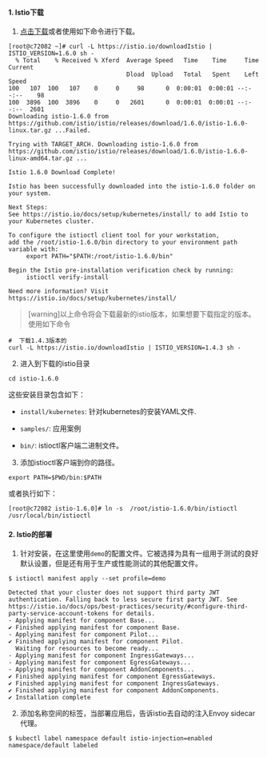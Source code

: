 #### 1. Istio下载

1. [点击下载](https://github.com/istio/istio/releases/tag/1.6.0 "点击下载")或者使用如下命令进行下载。

```shell
[root@c72082 ~]# curl -L https://istio.io/downloadIstio | ISTIO_VERSION=1.6.0 sh -
  % Total    % Received % Xferd  Average Speed   Time    Time     Time  Current
                                 Dload  Upload   Total   Spent    Left  Speed
100   107  100   107    0     0     98      0  0:00:01  0:00:01 --:--:--    98
100  3896  100  3896    0     0   2601      0  0:00:01  0:00:01 --:--:--  2601
Downloading istio-1.6.0 from https://github.com/istio/istio/releases/download/1.6.0/istio-1.6.0-linux.tar.gz ...Failed.

Trying with TARGET_ARCH. Downloading istio-1.6.0 from https://github.com/istio/istio/releases/download/1.6.0/istio-1.6.0-linux-amd64.tar.gz ...

Istio 1.6.0 Download Complete!

Istio has been successfully downloaded into the istio-1.6.0 folder on your system.

Next Steps:
See https://istio.io/docs/setup/kubernetes/install/ to add Istio to your Kubernetes cluster.

To configure the istioctl client tool for your workstation,
add the /root/istio-1.6.0/bin directory to your environment path variable with:
	 export PATH="$PATH:/root/istio-1.6.0/bin"

Begin the Istio pre-installation verification check by running:
	 istioctl verify-install

Need more information? Visit https://istio.io/docs/setup/kubernetes/install/
```

>[warning]以上命令将会下载最新的istio版本，如果想要下载指定的版本。使用如下命令

```shell
#  下载1.4.3版本的
curl -L https://istio.io/downloadIstio | ISTIO_VERSION=1.4.3 sh -
```

2. 进入到下载的istio目录

```shell
cd istio-1.6.0
```

这些安装目录包含如下：

- `install/kubernetes`: 针对kubernetes的安装YAML文件.

- `samples/`: 应用案例

- `bin/`: istioctl客户端二进制文件。

3. 添加istioctl客户端到你的路径。

```shell
export PATH=$PWD/bin:$PATH
```

或者执行如下：

```shell
[root@c72082 istio-1.6.0]# ln -s  /root/istio-1.6.0/bin/istioctl /usr/local/bin/istioctl
```

#### 2. Istio的部署
1. 针对安装，在这里使用`demo`的配置文件。它被选择为具有一组用于测试的良好默认设置，但是还有用于生产或性能测试的其他配置文件。

```shell
$ istioctl manifest apply --set profile=demo

Detected that your cluster does not support third party JWT authentication. Falling back to less secure first party JWT. See https://istio.io/docs/ops/best-practices/security/#configure-third-party-service-account-tokens for details.
- Applying manifest for component Base...
✔ Finished applying manifest for component Base.
- Applying manifest for component Pilot...
✔ Finished applying manifest for component Pilot.
  Waiting for resources to become ready...
- Applying manifest for component IngressGateways...
- Applying manifest for component EgressGateways...
- Applying manifest for component AddonComponents...
✔ Finished applying manifest for component EgressGateways.
✔ Finished applying manifest for component IngressGateways.
✔ Finished applying manifest for component AddonComponents.
✔ Installation complete
```

2. 添加名称空间的标签，当部署应用后，告诉istio去自动的注入Envoy sidecar代理。

```shell
$ kubectl label namespace default istio-injection=enabled
namespace/default labeled
```